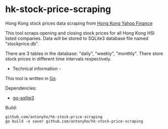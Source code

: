 # hk-stock-price-scraping
Hong Kong stock prices data scraping from [Hong Kong Yahoo Finance](https://hk.finance.yahoo.com/)

This tool scraps opening and closing stock prices for all Hong Kong HSI listed companies. Data will be stored to SQLite3 database file named "stockprice.db".

There are 3 tables in the database: "daily", "weekly", "monthly". There store stock prices in different time intervals respectively.


- Technical information -

This tool is written in [Go](https://golang.org/).

Dependencies:

- [go-sqlite3](https://github.com/mattn/go-sqlite3)

Build:
```
github.com/antonyho/hk-stock-price-scraping
go build -o saver github.com/antonyho/hk-stock-price-scraping
```
